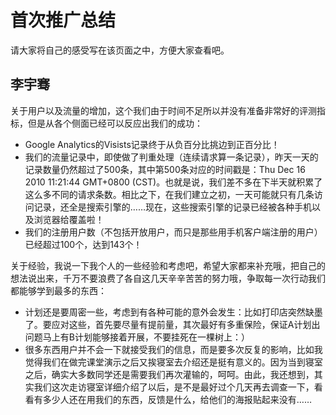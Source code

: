 

# 首次推广总结 #
请大家将自己的感受写在该页面之中，方便大家查看吧。

## 李宇骞 ##

关于用户以及流量的增加，这个我们由于时间不足所以并没有准备非常好的评测指标，但是从各个侧面已经可以反应出我们的成功：
  * Google Analytics的Visists记录终于从负百分比挑边到正百分比！
  * 我们的流量记录中，即使做了判重处理（连续请求算一条记录），昨天一天的记录数量仍然超过了500条，其中第500条对应的时间戳是：Thu Dec 16 2010 11:21:44 GMT+0800 (CST)。也就是说，我们差不多在下半天就积累了这么多不同的请求条数。相比之下，在我们建立之初，一天可能就只有几条访问记录，还全是搜索引擎的……现在，这些搜索引擎的记录已经被各种手机以及浏览器给覆盖啦！
  * 我们的注册用户数（不包括开放用户，而只是那些用手机客户端注册的用户）已经超过100个，达到143个！

关于经验，我说一下我个人的一些经验和考虑吧，希望大家都来补充哦，把自己的想法说出来，千万不要浪费了各自这几天辛辛苦苦的努力哦，争取每一次行动我们都能够学到最多的东西：
  * 计划还是要周密一些，考虑到有各种可能的意外会发生：比如打印店突然缺墨了。要应对这些，首先要尽量有提前量，其次最好有多重保险，保证A计划出问题马上有B计划能够接着开展，不要挂死在一棵树上：）
  * 很多东西用户并不会一下就接受我们的信息，而是要多次反复的影响，比如我觉得我们在做完课堂演示之后又挨寝室去介绍还是挺有意义的。因为当到寝室之后，确实大多数同学还是需要我们再次灌输的，呵呵。由此，我还想到，其实我们这次走访寝室详细介绍了以后，是不是最好过个几天再去调查一下，看看有多少人还在用我们的东西，反馈是什么，给他们的海报贴起来没有……